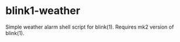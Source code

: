 blink1-weather
==============

Simple weather alarm shell script for blink(1). Requires mk2 version of blink(1).
